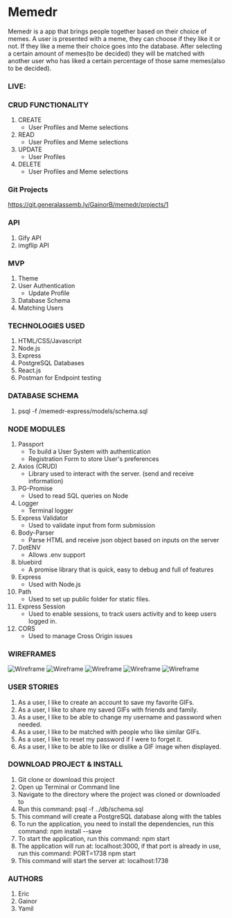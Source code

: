 # Memedr
Memedr is a app that brings people together based on their choice of memes. A user is presented with a meme, they can choose if they like it or not. If they like a meme their choice goes into the database. After selecting a certain amount of memes(to be decided) they will be matched with another user who has liked a certain percentage of those same memes(also to be decided).

### LIVE: 

### CRUD FUNCTIONALITY
1. CREATE
    * User Profiles and Meme selections
2. READ
    * User Profiles and Meme selections
3. UPDATE
    * User Profiles
4. DELETE
    * User Profiles and Meme selections

### Git Projects
https://git.generalassemb.ly/GainorB/memedr/projects/1

### API
1. Gify API
2. imgflip API 

### MVP
1. Theme
2. User Authentication
    * Update Profile
3. Database Schema
4. Matching Users

### TECHNOLOGIES USED
1. HTML/CSS/Javascript
2. Node.js
3. Express
4. PostgreSQL Databases
5. React.js
6. Postman for Endpoint testing

### DATABASE SCHEMA
1. psql -f /memedr-express/models/schema.sql

### NODE MODULES
1. Passport
    * To build a User System with authentication
    * Registration Form to store User's preferences
2. Axios (CRUD)
    * Library used to interact with the server. (send and receive information)
3. PG-Promise
    * Used to read SQL queries on Node
4. Logger
    * Terminal logger
5. Express Validator
    * Used to validate input from form submission
6. Body-Parser
    * Parse HTML and receive json object based on inputs on the server
7. DotENV
    * Allows .env support
8. bluebird
    * A promise library that is quick, easy to debug and full of features
9. Express
    * Used with Node.js
10. Path
    * Used to set up public folder for static files.
11. Express Session
    * Used to enable sessions, to track users activity and to keep users logged in.
12. CORS
    * Used to manage Cross Origin issues

### WIREFRAMES
![Wireframe](./readme-assets/1.jpg)
![Wireframe](./readme-assets/2.jpg)
![Wireframe](./readme-assets/3.jpg)
![Wireframe](./readme-assets/4.jpg)
![Wireframe](./readme-assets/5.jpg)

### USER STORIES
1. As a user, I like to create an account to save my favorite GIFs.
2. As a user, I like to share my saved GIFs with friends and family.
3. As a user, I like to be able to change my username and password when needed.
4. As a user, I like to be matched with people who like similar GIFs.
5. As a user, I like to reset my password if I were to forget it.
6. As a user, I like to be able to like or dislike a GIF image when displayed.

### DOWNLOAD PROJECT & INSTALL
1. Git clone or download this project
2. Open up Terminal or Command line
3. Navigate to the directory where the project was cloned or downloaded to
4. Run this command: psql -f ../db/schema.sql
5. This command will create a PostgreSQL database along with the tables
6. To run the application, you need to install the dependencies, run this command: npm install --save
7. To start the application, run this command: npm start
8. The application will run at: localhost:3000, if that port is already in use, run this command: PORT=1738 npm start
9. This command will start the server at: localhost:1738

### AUTHORS
1. Eric
2. Gainor
3. Yamil
